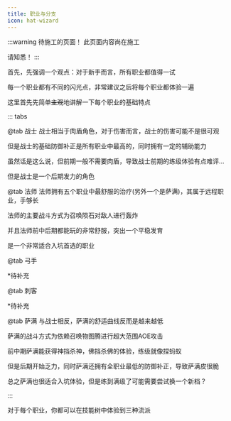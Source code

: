 ```yaml
---
title: 职业与分支
icon: hat-wizard
---
```

:::warning 待施工的页面！
此页面内容尚在施工

请知悉！
:::

首先，先强调一个观点：对于新手而言，所有职业都值得一试

每一个职业都有不同的闪光点，非常建议之后将每个职业都体验一遍

这里首先先简单~~主观~~地讲解一下每个职业的基础特点

::: tabs

@tab 战士
战士相当于肉盾角色，对于伤害而言，战士的伤害可能不是很可观

但是战士的基础防御补正是所有职业中最高的，同时拥有一定的辅助能力

虽然话是这么说，但前期一般不需要肉盾，导致战士前期的练级体验有点难评...

但是战士是一个后期发力的角色


@tab 法师
法师拥有五个职业中最舒服的治疗(另外一个是萨满)，其属于远程职业，手够长

法师的主要战斗方式为召唤陨石对敌人进行轰炸

并且法师前中后期都能玩的非常舒服，突出一个平稳发育

是一个非常适合入坑首选的职业


@tab 弓手

*待补充

@tab 刺客

*待补充

@tab 萨满
与战士相反，萨满的舒适曲线反而是越来越低

萨满的战斗方式为依赖召唤物图腾进行超大范围AOE攻击

前中期萨满能获得神挡杀神，佛挡杀佛的体验，练级就像捏蚂蚁

但是后期开始乏力，同时萨满还拥有全职业最低的防御补正，导致萨满皮很脆

总之萨满也很适合入坑体验，但是练到满级了可能需要尝试换一个新档？

:::

对于每个职业，你都可以在技能树中体验到三种流派